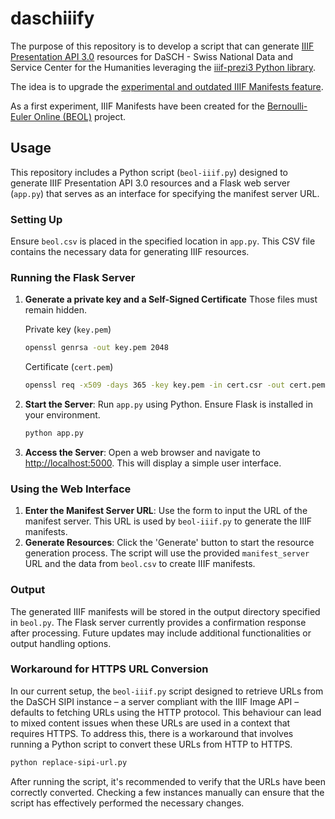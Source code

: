 # daschiiify
The purpose of this repository is to develop a script that can generate [IIIF Presentation API 3.0](https://iiif.io/api/presentation/3.0/) resources for DaSCH - Swiss National Data and Service Center for the Humanities leveraging the [iiif-prezi3 Python library](https://iiif-prezi.github.io/iiif-prezi3/). 

The idea is to upgrade the [experimental and outdated IIIF Manifests feature](https://docs.dasch.swiss/2023.02.02/DSP-API/03-endpoints/api-v2/reading-and-searching-resources/#iiif-manifests).

As a first experiment, IIIF Manifests have been created for the [Bernoulli-Euler Online (BEOL)](https://ark.dasch.swiss/ark:/72163/1/0801) project.

## Usage

This repository includes a Python script (`beol-iiif.py`) designed to generate IIIF Presentation API 3.0 resources and a Flask web server (`app.py`) that serves as an interface for specifying the manifest server URL.

### Setting Up

Ensure `beol.csv` is placed in the specified location in `app.py`. This CSV file contains the necessary data for generating IIIF resources.

### Running the Flask Server

1. **Generate a private key and a Self-Signed Certificate** Those files must remain hidden.
   
   Private key (`key.pem`)
   ```bash
   openssl genrsa -out key.pem 2048
   ```
   Certificate (`cert.pem`)
   ```bash
   openssl req -x509 -days 365 -key key.pem -in cert.csr -out cert.pem
   ```

2. **Start the Server**: Run `app.py` using Python. Ensure Flask is installed in your environment.
   ```bash
   python app.py
   ```
2. **Access the Server**: Open a web browser and navigate to [http://localhost:5000](https://127.0.0.1:5000). This will display a simple user interface.

### Using the Web Interface

1. **Enter the Manifest Server URL**: Use the form to input the URL of the manifest server. This URL is used by `beol-iiif.py` to generate the IIIF manifests.
2. **Generate Resources**: Click the 'Generate' button to start the resource generation process. The script will use the provided `manifest_server` URL and the data from `beol.csv` to create IIIF manifests.

### Output

The generated IIIF manifests will be stored in the output directory specified in `beol.py`. The Flask server currently provides a confirmation response after processing. Future updates may include additional functionalities or output handling options.

### Workaround for HTTPS URL Conversion

In our current setup, the `beol-iiif.py` script designed to retrieve URLs from the DaSCH SIPI instance – a server compliant with the IIIF Image API – defaults to fetching URLs using the HTTP protocol. This behaviour can lead to mixed content issues when these URLs are used in a context that requires HTTPS. To address this, there is a workaround that involves running a Python script to convert these URLs from HTTP to HTTPS.

   ```bash
   python replace-sipi-url.py
   ```

After running the script, it's recommended to verify that the URLs have been correctly converted. Checking a few instances manually can ensure that the script has effectively performed the necessary changes.
